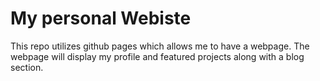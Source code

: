 # My personal Webiste

This repo utilizes github pages which allows me to have a webpage. The webpage will display my profile and featured projects along with a blog section.